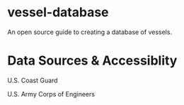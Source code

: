 # vessel-database
An open source guide to creating a database of vessels. 

# Data Sources & Accessiblity

U.S. Coast Guard

U.S. Army Corps of Engineers
